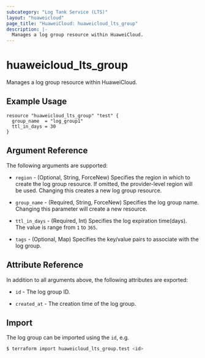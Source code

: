 ```yaml
---
subcategory: "Log Tank Service (LTS)"
layout: "huaweicloud"
page_title: "HuaweiCloud: huaweicloud_lts_group"
description: |-
  Manages a log group resource within HuaweiCloud.
---
```


# huaweicloud_lts_group

Manages a log group resource within HuaweiCloud.

## Example Usage

```hcl
resource "huaweicloud_lts_group" "test" {
  group_name  = "log_group1"
  ttl_in_days = 30
}
```

## Argument Reference

The following arguments are supported:

* `region` - (Optional, String, ForceNew) Specifies the region in which to create the log group resource. If omitted, the
  provider-level region will be used. Changing this creates a new log group resource.

* `group_name` - (Required, String, ForceNew) Specifies the log group name. Changing this parameter will create a new
  resource.

* `ttl_in_days` - (Required, Int) Specifies the log expiration time(days).  
  The value is range from `1` to `365`.

* `tags` - (Optional, Map) Specifies the key/value pairs to associate with the log group.

## Attribute Reference

In addition to all arguments above, the following attributes are exported:

* `id` - The log group ID.

* `created_at` - The creation time of the log group.

## Import

The log group can be imported using the `id`, e.g.

```bash
$ terraform import huaweicloud_lts_group.test <id>
```

